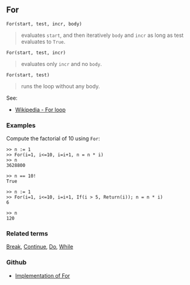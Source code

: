 ## For

```
For(start, test, incr, body)
```
> evaluates `start`, and then iteratively `body` and `incr` as long as test evaluates to `True`.

```
For(start, test, incr)
```
> evaluates only `incr` and no `body`.

```
For(start, test)
```
> runs the loop without any body.  
  
See:  
* [Wikipedia - For loop](https://en.wikipedia.org/wiki/For_loop)
  
### Examples

Compute the factorial of 10 using `For`:

``` 
>> n := 1
>> For(i=1, i<=10, i=i+1, n = n * i)
>> n
3628800
 
>> n == 10!
True
 
>> n := 1
>> For(i=1, i<=10, i=i+1, If(i > 5, Return(i)); n = n * i)
6
 
>> n
120
```

### Related terms 
[Break](Break.md), [Continue](Continue.md), [Do](Do.md), [While](While.md) 

### Github

* [Implementation of For](https://github.com/axkr/symja_android_library/blob/master/symja_android_library/matheclipse-core/src/main/java/org/matheclipse/core/builtin/Programming.java#L1092) 
